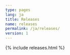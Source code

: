 ```yaml
---
type: pages
lang: ja
title: Releases
name: releases
permalink: /ja/releases/
version: 1
---
```

{% include releases.html %}
